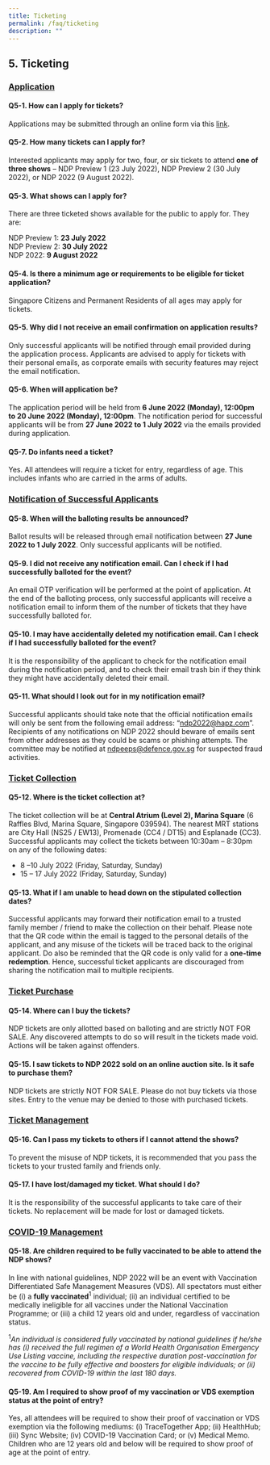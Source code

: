 ```yaml
---
title: Ticketing
permalink: /faq/ticketing
description: ""
---
```

## 5. Ticketing
### <u>Application</u>

#### Q5-1. How can I apply for tickets?
Applications may be submitted through an online form via this <a href="https://form.gov.sg/6297778d1c3c73001248291c" target="_blank">link</a>.


#### Q5-2. How many tickets can I apply for?
Interested applicants may apply for two, four, or six tickets to attend **one of three shows** – NDP Preview 1 (23 July 2022), NDP Preview 2 (30 July 2022), or NDP 2022 (9 August 2022). 



#### Q5-3. What shows can I apply for?
There are three ticketed shows available for the public to apply for. They are: 

NDP Preview 1: **23 July 2022**<br/>
NDP Preview 2: **30 July 2022**<br/>
NDP 2022: **9 August 2022**


#### Q5-4. Is there a minimum age or requirements to be eligible for ticket application?
Singapore Citizens and Permanent Residents of all ages may apply for tickets.

#### Q5-5. Why did I not receive an email confirmation on application results?
Only successful applicants will be notified through email provided during the application process. Applicants are advised to apply for tickets with their personal emails, as corporate emails with security features may reject the email notification. 


#### Q5-6. When will application be?
The application period will be held from **6 June 2022 (Monday), 12:00pm to 20 June 2022 (Monday), 12:00pm**. The notification period for successful applicants will be from **27 June 2022 to 1 July 2022** via the emails provided during application.

#### Q5-7. Do infants need a ticket?
Yes. All attendees will require a ticket for entry, regardless of age. This includes infants who are carried in the arms of adults.

### <u>Notification of Successful Applicants</u>

#### Q5-8. When will the balloting results be announced?
Ballot results will be released through email notification between **27 June 2022 to 1 July 2022**. Only successful applicants will be notified. 

#### Q5-9. I did not receive any notification email. Can I check if I had successfully balloted for the event?
An email OTP verification will be performed at the point of application. At the end of the balloting process, only successful applicants will receive a notification email to inform them of the number of tickets that they have successfully balloted for.

#### Q5-10. I may have accidentally deleted my notification email. Can I check if I had successfully balloted for the event?
It is the responsibility of the applicant to check for the notification email during the notification period, and to check their email trash bin if they think they might have accidentally deleted their email.

#### Q5-11. What should I look out for in my notification email?
Successful applicants should take note that the official notification emails will only be sent from the following email address: “ndp2022@hapz.com”. Recipients of any notifications on NDP 2022 should beware of emails sent from other addresses as they could be scams or phishing attempts. The committee may be notified at [ndpeeps@defence.gov.sg](mailto:ndpeeps@defence.gov.sg) for suspected fraud activities.

### <u>Ticket Collection</u>

#### Q5-12. Where is the ticket collection at? 
The ticket collection will be at **Central Atrium (Level 2), Marina Square** (6 Raffles Blvd, Marina Square, Singapore 039594). The nearest MRT stations are City Hall (NS25 / EW13), Promenade (CC4 / DT15) and Esplanade (CC3). Successful applicants may collect the tickets between 10:30am – 8:30pm on any of the following dates:

*	8 –10 July 2022 (Friday, Saturday, Sunday)
* 15 – 17 July 2022 (Friday, Saturday, Sunday)


#### Q5-13. What if I am unable to head down on the stipulated collection dates?
Successful applicants may forward their notification email to a trusted family member / friend to make the collection on their behalf. Please note that the QR code within the email is tagged to the personal details of the applicant, and any misuse of the tickets will be traced back to the original applicant. Do also be reminded that the QR code is only valid for a **one-time redemption**. Hence, successful ticket applicants are discouraged from sharing the notification mail to multiple recipients.

### <u>Ticket Purchase</u>

#### Q5-14. Where can I buy the tickets?
NDP tickets are only allotted based on balloting and are strictly NOT FOR SALE. Any discovered attempts to do so will result in the tickets made void. Actions will be taken against offenders.

#### Q5-15. I saw tickets to NDP 2022 sold on an online auction site. Is it safe to purchase them?
NDP tickets are strictly NOT FOR SALE. Please do not buy tickets via those sites. Entry to the venue may be denied to those with purchased tickets.

### <u>Ticket Management</u>

#### Q5-16. Can I pass my tickets to others if I cannot attend the shows? 
To prevent the misuse of NDP tickets, it is recommended that you pass the tickets to your trusted family and friends only.

#### Q5-17.  I have lost/damaged my ticket. What should I do?
It is the responsibility of the successful applicants to take care of their tickets. No replacement will be made for lost or damaged tickets.

### <u>COVID-19 Management</u>

#### Q5-18. Are children required to be fully vaccinated to be able to attend the NDP shows?
In line with national guidelines, NDP 2022 will be an event with Vaccination Differentiated Safe Management Measures (VDS). All spectators must either be (i) a **fully vaccinated**<sup>1</sup> individual; (ii) an individual certified to be medically ineligible for all vaccines under the National Vaccination Programme; or (iii) a child 12 years old and under, regardless of vaccination status.

<sup>1</sup>*An individual is considered fully vaccinated by national guidelines if he/she has (i) received the full regimen of a World Health Organisation Emergency Use Listing vaccine, including the respective duration post-vaccination for the vaccine to be fully effective and boosters for eligible individuals; or (ii) recovered from COVID-19 within the last 180 days.*
#### Q5-19. Am I required to show proof of my vaccination or VDS exemption status at the point of entry?
Yes, all attendees will be required to show their proof of vaccination or VDS exemption via the following mediums: (i) TraceTogether App; (ii) HealthHub; (iii) Sync Website; (iv) COVID-19 Vaccination Card; or (v) Medical Memo. Children who are 12 years old and below will be required to show proof of age at the point of entry.